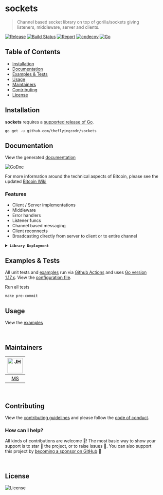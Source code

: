# sockets

> Channel based socket library on top of gorilla/sockets giving listeners, middleware, server and clients.

[![Release](https://img.shields.io/github/release-pre/theflyingcodr/sockets.svg?logo=github&style=flat&v=1)](https://github.com/theflyingcodr/sockets/releases)
[![Build Status](https://img.shields.io/github/workflow/status/theflyingcodr/sockets/run-go-tests?logo=github&v=3)](https://github.com/theflyingcodr/sockets/actions)
[![Report](https://goreportcard.com/badge/github.com/theflyingcodr/sockets?style=flat&v=1)](https://goreportcard.com/report/github.com/theflyingcodr/sockets)
[![codecov](https://codecov.io/gh/libsv/go-bt/branch/master/graph/badge.svg?v=1)](https://codecov.io/gh/theflyingcodr/sockets)
[![Go](https://img.shields.io/github/go-mod/go-version/theflyingcodr/sockets?v=1)](https://golang.org/)

## Table of Contents

- [Installation](#installation)
- [Documentation](#documentation)
- [Examples & Tests](#examples--tests)
- [Usage](#usage)
- [Maintainers](#maintainers)
- [Contributing](#contributing)
- [License](#license)

## Installation

**sockets** requires a [supported release of Go](https://golang.org/doc/devel/release.html#policy).

```shell script
go get -u github.com/theflyingcodr/sockets
```

## Documentation

View the generated [documentation](https://pkg.go.dev/github.com/theflyingcodr/sockets)

[![GoDoc](https://godoc.org/github.com/theflyingcodr/sockets?status.svg&style=flat)](https://pkg.go.dev/github.com/theflyingcodr/sockets)

For more information around the technical aspects of Bitcoin, please see the updated [Bitcoin Wiki](https://wiki.bitcoinsv.io/index.php/Main_Page)

### Features

- Client / Server implementations
- Middleware
- Error handlers
- Listener funcs
- Channel based messaging
- Client reconnects
- Broadcasting directly from server to client or to entire channel

<details>
<summary><strong><code>Library Deployment</code></strong></summary>
<br/>

[goreleaser](https://github.com/goreleaser/goreleaser) for easy binary or library deployment to Github and can be installed via: `brew install goreleaser`.

The [.goreleaser.yml](.goreleaser.yml) file is used to configure [goreleaser](https://github.com/goreleaser/goreleaser).

Use `make release-snap` to create a snapshot version of the release, and finally `make release` to ship to production.
</details>

## Examples & Tests

All unit tests and [examples](examples) run via [Github Actions](https://github.com/theflyingcodr/sockets/actions) and
uses [Go version 1.17.x](https://golang.org/doc/go1.17). View the [configuration file](.github/workflows/go.yml).

Run all tests

```shell script
make pre-commit
```

## Usage

View the [examples](examples)

<br/>

## Maintainers

| [<img src="https://github.com/theflyingcodr.png" height="50" alt="JH" />](https://github.com/theflyingcodr) 
|:---:|
|  [MS](https://github.com/theflyingcodr)| 

<br/>

## Contributing

View the [contributing guidelines](CONTRIBUTING.md) and please follow the [code of conduct](CODE_OF_CONDUCT.md).

### How can I help?

All kinds of contributions are welcome :raised_hands:!
The most basic way to show your support is to star :star2: the project, or to raise issues :speech_balloon:.
You can also support this project by [becoming a sponsor on GitHub](https://github.com/sponsors/theflyingcodr) :clap:

<br/>

## License

![License](https://img.shields.io/github/license/theflyingcodr/sockets.svg?style=flat&v=1)
